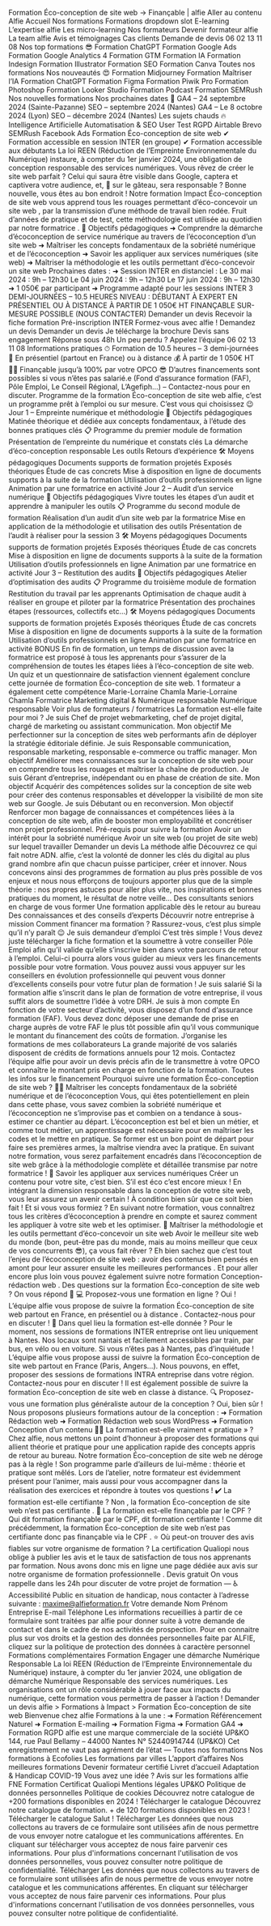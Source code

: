 Formation Éco-conception de site web → Finançable | alfie Aller au contenu Alfie Accueil Nos formations Formations dropdown slot E-learning L’expertise alfie Les micro-learning Nos formateurs Devenir formateur alfie La team alfie Avis et témoignages Cas clients Demande de devis 06 02 13 11 08 Nos top formations 😎 Formation ChatGPT Formation Google Ads Formation Google Analytics 4 Formation GTM Formation IA Formation Indesign Formation Illustrator Formation SEO Formation Canva Toutes nos formations Nos nouveautés 😍 Formation Midjourney Formation Maîtriser l’IA Formation ChatGPT Formation Figma Formation Piwik Pro Formation Photoshop Formation Looker Studio Formation Podcast Formation SEMRush Nos nouvelles formations Nos prochaines dates 📆 GA4 – 24 septembre 2024 (Sainte-Pazanne) SEO – septembre 2024 (Nantes) GA4 – Le 8 octobre 2024 (Lyon) SEO – décembre 2024 (Nantes) Les sujets chauds 🔥 Intelligence Artificielle Automatisation & SEO User Test RGPD Airtable Brevo SEMRush Facebook Ads Formation Éco-conception de site web ✔ Formation accessible en session INTER (en groupe) ✔ Formation accessible aux débutants La loi REEN (Réduction de l’Empreinte Environnementale du Numérique) instaure, à compter du 1er janvier 2024, une obligation de conception responsable des services numériques. Vous rêvez de créer le site web parfait ? Celui qui saura être visible dans Google, captera et captivera votre audience, et, 🍒 sur le gâteau, sera responsable ? Bonne nouvelle, vous êtes au bon endroit ! Notre formation Impact Éco-conception de site web vous apprend tous les rouages permettant d’éco-concevoir un site web , par la transmission d’une méthode de travail bien rodée. Fruit d’années de pratique et de test, cette méthodologie est utilisée au quotidien par notre formatrice . 🎯 Objectifs pédagogiques ➜ Comprendre la démarche d’écoconception de service numérique au travers de l’écoconception d’un site web ➜ Maîtriser les concepts fondamentaux de la sobriété numérique et de l’écoconception ➜ Savoir les appliquer aux services numériques (site web) ➜ Maîtriser la méthodologie et les outils permettant d’éco-concevoir un site web Prochaines dates : ➜ Session INTER en distanciel : Le 30 mai 2024 : 9h – 12h30 Le 04 juin 2024 : 9h – 12h30 Le 17 juin 2024 : 9h – 12h30 ➜ 1 050€ par participant ➜ Programme adapté pour les sessions INTER 3 DEMI-JOURNÉES – 10.5 HEURES NIVEAU : DÉBUTANT À EXPERT EN PRÉSENTIEL OU À DISTANCE À PARTIR DE 1 050€ HT FINANÇABLE SUR-MESURE POSSIBLE (NOUS CONTACTER) Demander un devis Recevoir la fiche formation Pré-inscription INTER Formez-vous avec alfie ! Demandez un devis Demander un devis Je télécharge la brochure Devis sans engagement Réponse sous 48h Un peu perdu ? Appelez l’équipe 06 02 13 11 08 Informations pratiques ⏱ Formation de 10.5 heures – 3 demi-journées 📍 En présentiel (partout en France) ou à distance 💰 À partir de 1 050€ HT 🙌🏻 Finançable jusqu’à 100% par votre OPCO 😎 D’autres financements sont possibles si vous n’êtes pas salarié.e (Fond d’assurance formation (FAF), Pôle Emploi, Le Conseil Régional, L’Agefiph…) – Contactez-nous pour en discuter. Programme de la formation Éco-conception de site web alfie, c’est un programme prêt à l’emploi ou sur mesure. C’est vous qui choisissez 😉 Jour 1 – Empreinte numérique et méthodologie 🎯 Objectifs pédagogiques Matinée théorique et dédiée aux concepts fondamentaux, à l’étude des bonnes pratiques clés 📋 Programme du premier module de formation Présentation de l’empreinte du numérique et constats clés La démarche d’éco-conception responsable Les outils Retours d’expérience 🛠️ Moyens pédagogiques Documents supports de formation projetés Exposés théoriques Étude de cas concrets Mise à disposition en ligne de documents supports à la suite de la formation Utilisation d’outils professionnels en ligne Animation par une formatrice en activité Jour 2 – Audit d’un service numérique 🎯 Objectifs pédagogiques Vivre toutes les étapes d’un audit et apprendre à manipuler les outils 📋 Programme du second module de formation Réalisation d’un audit d’un site web par la formatrice Mise en application de la méthodologie et utilisation des outils Présentation de l’audit à réaliser pour la session 3 🛠️ Moyens pédagogiques Documents supports de formation projetés Exposés théoriques Étude de cas concrets Mise à disposition en ligne de documents supports à la suite de la formation Utilisation d’outils professionnels en ligne Animation par une formatrice en activité Jour 3 – Restitution des audits 🎯 Objectifs pédagogiques Atelier d’optimisation des audits 📋 Programme du troisième module de formation Restitution du travail par les apprenants Optimisation de chaque audit à réaliser en groupe et piloter par la formatrice Présentation des prochaines étapes (ressources, collectifs etc…) 🛠️ Moyens pédagogiques Documents supports de formation projetés Exposés théoriques Étude de cas concrets Mise à disposition en ligne de documents supports à la suite de la formation Utilisation d’outils professionnels en ligne Animation par une formatrice en activité BONUS En fin de formation, un temps de discussion avec la formatrice est proposé à tous les apprenants pour s’assurer de la compréhension de toutes les étapes liées à l’éco-conception de site web. Un quiz et un questionnaire de satisfaction viennent également conclure cette journée de formation Éco-conception de site web. 1 formateur a également cette compétence Marie-Lorraine Chamla Marie-Lorraine Chamla Formatrice Marketing digital & Numérique responsable Numérique responsable Voir plus de formateurs / formatrices La formation est-elle faite pour moi ? Je suis Chef de projet webmarketing, chef de projet digital, chargé de marketing ou assistant communication. Mon objectif Me perfectionner sur la conception de sites web performants afin de déployer la stratégie éditoriale définie. Je suis Responsable communication, responsable marketing, responsable e-commerce ou traffic manager. Mon objectif Améliorer mes connaissances sur la conception de site web pour en comprendre tous les rouages et maîtriser la chaîne de production. Je suis Gérant d’entreprise, indépendant ou en phase de création de site. Mon objectif Acquérir des compétences solides sur la conception de site web pour créer des contenus responsables et développer la visibilité de mon site web sur Google. Je suis Débutant ou en reconversion. Mon objectif Renforcer mon bagage de connaissances et compétences liées à la conception de site web, afin de booster mon employabilité et concrétiser mon projet professionnel. Pré-requis pour suivre la formation Avoir un intérêt pour la sobriété numérique Avoir un site web (ou projet de site web) sur lequel travailler Demander un devis La méthode alfie Découvrez ce qui fait notre ADN. alfie, c’est la volonté de donner les clés du digital au plus grand nombre afin que chacun puisse participer, créer et innover. Nous concevons ainsi des programmes de formation au plus près possible de vos enjeux et nous nous efforçons de toujours apporter plus que de la simple théorie : nos propres astuces pour aller plus vite, nos inspirations et bonnes pratiques du moment, le résultat de notre veille… Des consultants seniors en charge de vous former Une formation applicable dès le retour au bureau Des connaissances et des conseils d’experts Découvrir notre entreprise à mission Comment financer ma formation ? Rassurez-vous, c’est plus simple qu’il n’y paraît 😉 Je suis demandeur d’emploi C’est très simple ! Vous devez juste télécharger la fiche formation et la soumettre à votre conseiller Pôle Emploi afin qu’il valide qu’elle s’inscrive bien dans votre parcours de retour à l’emploi. Celui-ci pourra alors vous guider au mieux vers les financements possible pour votre formation. Vous pouvez aussi vous appuyer sur les conseillers en évolution professionnelle qui peuvent vous donner d’excellents conseils pour votre futur plan de formation ! Je suis salarié Si la formation alfie s’inscrit dans le plan de formation de votre entreprise, il vous suffit alors de soumettre l’idée à votre DRH. Je suis à mon compte En fonction de votre secteur d’activité, vous disposez d’un fond d‘assurance formation (FAF). Vous devez donc déposer une demande de prise en charge auprès de votre FAF le plus tôt possible afin qu’il vous communique le montant du financement des coûts de formation. J’organise les formations de mes collaborateurs La grande majorité de vos salariés disposent de crédits de formations annuels pour 12 mois. Contactez l’équipe alfie pour avoir un devis précis afin de le transmettre à votre OPCO et connaître le montant pris en charge en fonction de la formation. Toutes les infos sur le financement Pourquoi suivre une formation Éco-conception de site web ? 💪🏻 Maîtriser les concepts fondamentaux de la sobriété numérique et de l’écoconception Vous, qui êtes potentiellement en plein dans cette phase, vous savez combien la sobriété numérique et l’écoconception ne s’improvise pas et combien on a tendance à sous-estimer ce chantier au départ. L’écoconception est bel et bien un métier, et comme tout métier, un apprentissage est nécessaire pour en maîtriser les codes et le mettre en pratique. Se former est un bon point de départ pour faire ses premières armes, la maîtrise viendra avec la pratique. En suivant notre formation, vous serez parfaitement encadrés dans l’écoconception de site web grâce à la méthodologie complète et détaillée transmise par notre formatrice ! 🚀 Savoir les appliquer aux services numériques Créer un contenu pour votre site, c’est bien. S’il est éco c’est encore mieux ! En intégrant la dimension responsable dans la conception de votre site web, vous leur assurez un avenir certain ! À condition bien sûr que ce soit bien fait ! Et si vous vous formiez ? En suivant notre formation, vous connaîtrez tous les critères d’écoconception à prendre en compte et saurez comment les appliquer à votre site web et les optimiser. 🥰 Maîtriser la méthodologie et les outils permettant d’éco-concevoir un site web Avoir le meilleur site web du monde (bon, peut-être pas du monde, mais au moins meilleur que ceux de vos concurrents 😎), ça vous fait rêver ? Eh bien sachez que c’est tout l’enjeu de l’écoconception de site web : avoir des contenus bien pensés en amont pour leur assurer ensuite les meilleures performances . Et pour aller encore plus loin vous pouvez également suivre notre formation Conception-rédaction web . Des questions sur la formation Éco-conception de site web ? On vous répond 🐻 💻 Proposez-vous une formation en ligne ? Oui ! L’équipe alfie vous propose de suivre la formation Éco-conception de site web partout en France, en présentiel ou à distance . Contactez-nous pour en discuter ! 🐘 Dans quel lieu la formation est-elle donnée ? Pour le moment, nos sessions de formations INTER entreprise ont lieu uniquement à Nantes. Nos locaux sont nantais et facilement accessibles par train, par bus, en vélo ou en voiture. Si vous n’êtes pas à Nantes, pas d’inquiétude ! L’équipe alfie vous propose aussi de suivre la formation Éco-conception de site web partout en France (Paris, Angers…). Nous pouvons, en effet, proposer des sessions de formations INTRA entreprise dans votre région. Contactez-nous pour en discuter ! Il est également possible de suivre la formation Éco-conception de site web en classe à distance. 🔍 Proposez-vous une formation plus généraliste autour de la conception ? Oui, bien sûr ! Nous proposons plusieurs formations autour de la conception : ➜ Formation Rédaction web ➜ Formation Rédaction web sous WordPress ➜ Formation Conception d’un contenu 🚴‍♀️ La formation est-elle vraiment « pratique » ? Chez alfie, nous mettons un point d’honneur à proposer des formations qui allient théorie et pratique pour une application rapide des concepts appris de retour au bureau. Notre formation Éco-conception de site web ne déroge pas à la règle ! Son programme parle d’ailleurs de lui-même : théorie et pratique sont mêlés. Lors de l’atelier, notre formateur est évidemment présent pour l’animer, mais aussi pour vous accompagner dans la réalisation des exercices et répondre à toutes vos questions ! ✔️ La formation est-elle certifiante ? Non , la formation Éco-conception de site web n’est pas certifiante . 👛 La formation est-elle finançable par le CPF ? Qui dit formation finançable par le CPF, dit formation certifiante ! Comme dit précédemment, la formation Éco-conception de site web n’est pas certifiante donc pas finançable via le CPF . ⭐ Où peut-on trouver des avis fiables sur votre organisme de formation ? La certification Qualiopi nous oblige à publier les avis et le taux de satisfaction de tous nos apprenants par formation. Nous avons donc mis en ligne une page dédiée aux avis sur notre organisme de formation professionnelle . Devis gratuit On vous rappelle dans les 24h pour discuter de votre projet de formation — ♿ Accessibilité Public en situation de handicap, nous contacter à l’adresse suivante : maxime@alfieformation.fr Votre demande Nom Prénom Entreprise E-mail Téléphone Les informations recueillies à partir de ce formulaire sont traitées par alfie pour donner suite à votre demande de contact et dans le cadre de nos activités de prospection. Pour en connaitre plus sur vos droits et la gestion des données personnelles faite par ALFIE, cliquez sur la politique de protection des données à caractère personnel Formations complémentaires Formation Engager une démarche Numérique Responsable La loi REEN (Réduction de l’Empreinte Environnementale du Numérique) instaure, à compter du 1er janvier 2024, une obligation de démarche Numérique Responsable des services numériques. Les organisations ont un rôle considérable à jouer face aux impacts du numérique, cette formation vous permettra de passer à l’action ! Demander un devis alfie > Formations à Impact > Formation Éco-conception de site web Bienvenue chez alfie Formations à la une : ➜ Formation Référencement Naturel ➜ Formation E-mailing ➜ Formation Figma ➜ Formation GA4 ➜ Formation RGPD alfie est une marque commerciale de la société UP&KO 144, rue Paul Bellamy – 44000 Nantes N° 52440914744 (UP&KO) Cet enregistrement ne vaut pas agrément de l’état — Toutes nos formations Nos formations à Ecofolies Les formations par villes L’apport d’affaires Nos meilleures formations Devenir formateur certifié Livret d’accueil Adaptation & Handicap COVID-19 Vous avez une idée ? Avis sur les formations alfie FNE Formation Certificat Qualiopi Mentions légales UP&KO Politique de données personnelles Politique de cookies Découvrez notre catalogue de +200 formations disponibles en 2024 ! Télécharger le catalogue Découvrez notre catalogue de formation. + de 120 formations disponibles en 2023 ! Télécharger le catalogue Salut ! Télécharger Les données que nous collectons au travers de ce formulaire sont utilisées afin de nous permettre de vous envoyer notre catalogue et les communications afférentes. En cliquant sur télécharger vous acceptez de nous faire parvenir ces informations. Pour plus d'informations concernant l'utilisation de vos données personnelles, vous pouvez consulter notre politique de confidentialité. Télécharger Les données que nous collectons au travers de ce formulaire sont utilisées afin de nous permettre de vous envoyer notre catalogue et les communications afférentes. En cliquant sur télécharger vous acceptez de nous faire parvenir ces informations. Pour plus d'informations concernant l'utilisation de vos données personnelles, vous pouvez consulter notre politique de confidentialité.